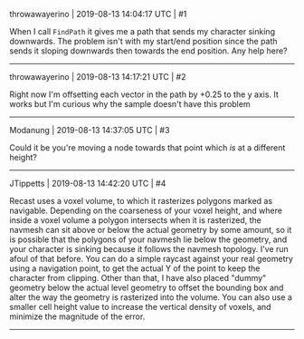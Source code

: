 throwawayerino | 2019-08-13 14:04:17 UTC | #1

When I call `FindPath` it gives me a path that sends my character sinking downwards. The problem isn't with my start/end position since the path sends it sloping downwards then towards the end position. Any help here?

-------------------------

throwawayerino | 2019-08-13 14:17:21 UTC | #2

Right now I'm offsetting each vector in the path by +0.25 to the y axis. It works but I'm curious why the sample doesn't have this problem

-------------------------

Modanung | 2019-08-13 14:37:05 UTC | #3

Could it be you're moving a node towards that point which *is* at a different height?

-------------------------

JTippetts | 2019-08-13 14:42:20 UTC | #4

Recast uses a voxel volume, to which it rasterizes polygons marked as navigable. Depending on the coarseness of your voxel height, and where inside a voxel volume a polygon intersects when it is rasterized, the navmesh can sit above or below the actual geometry by some amount, so it is possible that the polygons of your navmesh lie below the geometry, and your character is sinking because it follows the navmesh topology. I've run afoul of that before. You can do a simple raycast against your real geometry using a navigation point, to get the actual Y of the point to keep the character from clipping. Other than that, I have also placed "dummy" geometry below the actual level geometry to offset the bounding box and alter the way the geometry is rasterized into the volume. You can also use a smaller cell height value to increase the vertical density of voxels, and minimize the magnitude of the error.

-------------------------

